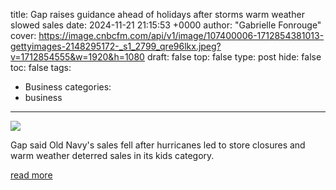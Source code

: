 title: Gap raises guidance ahead of holidays after storms warm weather slowed sales
date: 2024-11-21 21:15:53 +0000
author: "Gabrielle Fonrouge"
cover: https://image.cnbcfm.com/api/v1/image/107400006-1712854381013-gettyimages-2148295172-_s1_2799_qre96lkx.jpeg?v=1712854555&w=1920&h=1080
draft: false
top: false
type: post
hide: false
toc: false
tags:
  - Business
categories:
  - business
---

![](https://image.cnbcfm.com/api/v1/image/107400006-1712854381013-gettyimages-2148295172-_s1_2799_qre96lkx.jpeg?v=1712854555&w=1920&h=1080)

Gap said Old Navy's sales fell after hurricanes led to store closures and warm weather deterred sales in its kids category.

[read more](https://www.cnbc.com/2024/11/21/gap-gap-q3-2024-earnings.html)

